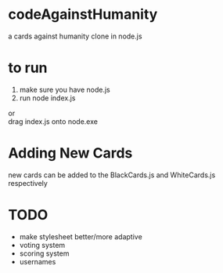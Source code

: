 # codeAgainstHumanity
a cards against humanity clone in node.js

# to run
1. make sure you have node.js
2. run node index.js

or<br>
drag index.js onto node.exe

# Adding New Cards
new cards can be added to the BlackCards.js and WhiteCards.js respectively

# TODO
* make stylesheet better/more adaptive
* voting system
* scoring system
* usernames
